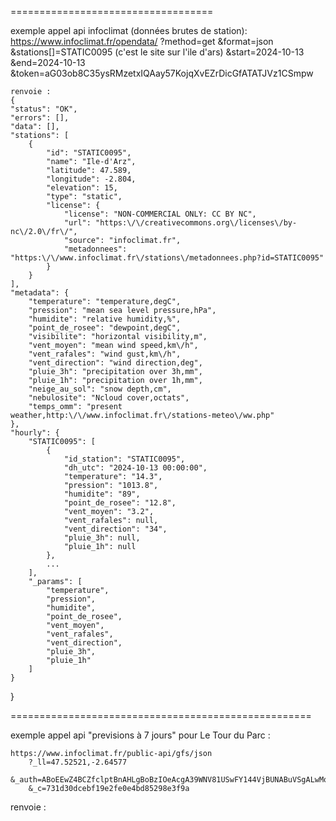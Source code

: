

===================================

exemple appel api infoclimat (données brutes de station): 
		https://www.infoclimat.fr/opendata/
			?method=get
			&format=json
			&stations[]=STATIC0095     (c'est le site sur l'ile d'ars)
			&start=2024-10-13
			&end=2024-10-13
			&token=aG03ob8C35ysRMzetxIQAay57KojqXvEZrDicGfATATJVz1CSmpw

	renvoie :
	{
    "status": "OK",
    "errors": [],
    "data": [],
    "stations": [
        {
            "id": "STATIC0095",
            "name": "Ile-d'Arz",
            "latitude": 47.589,
            "longitude": -2.804,
            "elevation": 15,
            "type": "static",
            "license": {
                "license": "NON-COMMERCIAL ONLY: CC BY NC",
                "url": "https:\/\/creativecommons.org\/licenses\/by-nc\/2.0\/fr\/",
                "source": "infoclimat.fr",
                "metadonnees": "https:\/\/www.infoclimat.fr\/stations\/metadonnees.php?id=STATIC0095"
            }
        }
    ],
    "metadata": {
        "temperature": "temperature,degC",
        "pression": "mean sea level pressure,hPa",
        "humidite": "relative humidity,%",
        "point_de_rosee": "dewpoint,degC",
        "visibilite": "horizontal visibility,m",
        "vent_moyen": "mean wind speed,km\/h",
        "vent_rafales": "wind gust,km\/h",
        "vent_direction": "wind direction,deg",
        "pluie_3h": "precipitation over 3h,mm",
        "pluie_1h": "precipitation over 1h,mm",
        "neige_au_sol": "snow depth,cm",
        "nebulosite": "Ncloud cover,octats",
        "temps_omm": "present weather,http:\/\/www.infoclimat.fr\/stations-meteo\/ww.php"
    },
    "hourly": {
        "STATIC0095": [
            {
                "id_station": "STATIC0095",
                "dh_utc": "2024-10-13 00:00:00",
                "temperature": "14.3",
                "pression": "1013.8",
                "humidite": "89",
                "point_de_rosee": "12.8",
                "vent_moyen": "3.2",
                "vent_rafales": null,
                "vent_direction": "34",
                "pluie_3h": null,
                "pluie_1h": null
            },
			...
        ],
        "_params": [
            "temperature",
            "pression",
            "humidite",
            "point_de_rosee",
            "vent_moyen",
            "vent_rafales",
            "vent_direction",
            "pluie_3h",
            "pluie_1h"
        ]
    }
}

====================================================

exemple appel api "previsions à 7 jours" pour Le Tour du Parc :

    https://www.infoclimat.fr/public-api/gfs/json
        ?_ll=47.52521,-2.64577
        &_auth=ABoEEwZ4BCZfclptBnAHLgBoBzIOeAcgA39WNV81USwFY144VjBUNABuVSgALwMqUGEHeVpjBjpRN1Y2WzFeIgB8BGIGbARvXzlaOQY1BzQALAd4DjkHNgNiVjNfNlEtBXleMlY9VCgAblUwADUDKVBhB2VaewY%2FUTdWOVspXiIAYgRnBmcEbl84Wj4GNAcwADoHZg4uByADZlY2XzJRYQVjXjJWZ1QxAG9VYgAwA2RQZwdhWnsGOlE1VjJbMF4%2BAGsEaQZlBHlfL1pBBkUHLgBzByUOZAd5A31WZF9sUWY%3D
        &_c=731d30dcebf19e2fe0e4bd85298e3f9a

renvoie :


